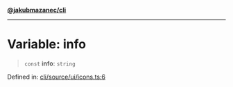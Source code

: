 [**@jakubmazanec/cli**](../../../../README.md)

---

# Variable: info

> `const` **info**: `string`

Defined in:
[cli/source/ui/icons.ts:6](https://github.com/jakubmazanec/tools/blob/acfa246dbb1035f65efb7fa114167a3cbefca108/packages/cli/source/ui/icons.ts#L6)
